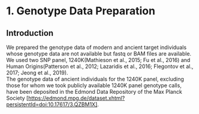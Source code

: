 # 1. Genotype Data Preparation  

## Introduction  
We prepared the genotype data of modern and ancient target individuals whose genotype data are not available but fastq or BAM files are available.  
We used two SNP panel, 1240K(Mathieson et al., 2015; Fu et al., 2016) and Human Origins(Patterson et al., 2012; Lazaridis et al., 2016; Flegontov et al., 2017; Jeong et al., 2019).  
The genotype data of ancient individuals for the 1240K panel, excluding those for whom we took publicly available 1240K panel genotype calls,  
have been deposited in the Edmond Data Repository of the Max Planck Society [https://edmond.mpg.de/dataset.xhtml?persistentId=doi:10.17617/3.QZBM1X].

